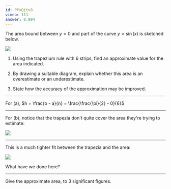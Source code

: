 ```yaml
---
id: PfxQjtv8
vimeo: 111
answer: 0.994
---
```


The area bound between $y = 0$ and part of the curve $y = \sin(x)$ is sketched below.

![](/img/learn/trapezium-4.png)

 1. Using the trapezium rule with $6$ strips, find an approximate value for the area indicated.

 1. By drawing a suitable diagram, explain whether this area is an overestimate or an underestimate.

 1. State how the accuracy of the approximation may be improved.

---

For (a), $h = \frac{b - a}{n} = \frac{\frac{\pi}{2} - 0}{6}$

---

For (b), notice that the trapezia don't quite cover the area they're trying to estimate:

![](/img/learn/trapezium-10.png)

---

This is a much tighter fit between the trapezia and the area:

![](/img/learn/trapezium-11.png)

What have we done here?

---

Give the approximate area, to $3$ significant figures.

